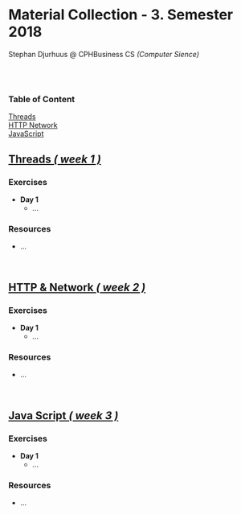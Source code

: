 # Material Collection - 3. Semester 2018
Stephan Djurhuus @ CPHBusiness CS *(Computer Sience)*
<div class="break"><br><br></div>
<div class="sidebar">
 
<h3>Table of Content</h3>

<a class="toc-ref" href="#threads--week-1-">Threads</a><br>
<a class="toc-ref" href="#http--network--week-2-">HTTP Network</a><br>
<a class="toc-ref" href="#java-script--week-3-">JavaScript</a><br>

</div>

## [Threads *( week 1 )*](subjects/w1-threads.md)

### Exercises
* **Day 1**
  * ...

### Resources
* ...

<div class="break"><br></div>

## [HTTP & Network *( week 2 )*](subjects/w2-http-network.md)

### Exercises
* **Day 1**
  * ...

### Resources
* ...

<div class="break"><br></div>

## [Java Script *( week 3 )*](subjects/w3-java-script.md)

### Exercises
* **Day 1**
  * ...

### Resources
* ...

<div class="break"><br></div>
